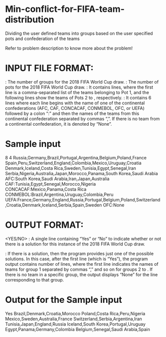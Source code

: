 # Min-conflict-for-FIFA-team-distribution
Dividing the user defined teams into groups based on the user specified pots and confederation of the teams

Refer to problem description to know more about the problem!

# INPUT FILE FORMAT:

<GROUP COUNT>: The number of groups for the 2018 FIFA World Cup draw.
<POT COUNT>: The number of pots for the 2018 FIFA World Cup draw.
<POTS DIVISION>: It contains <POTS COUNT> lines, where the first line is a
comma-separated list of the teams belonging to Pot 1, and the following lines show the
teams of Pots 2 to <POTS COUNT>, respectively.
<TEAMS CONFEDERATION>: It contains 6 lines where each line begins with the
name of one of the continental confederations (AFC, CAF, CONCACAF, CONMEBOL,
OFC, or UEFA) followed by a colon “:” and then the names of the teams from this
continental confederation separated by commas “,”. If there is no team from a
continental confederation, it is denoted by “None”.

# Sample input
8
4
Russia,Germany,Brazil,Portugal,Argentina,Belgium,Poland,France
Spain,Peru,Switzerland,England,Colombia,Mexico,Uruguay,Croatia
Denmark,Iceland,Costa Rica,Sweden,Tunisia,Egypt,Senegal,Iran
Serbia,Nigeria,Australia,Japan,Morocco,Panama,South Korea,Saudi Arabia
AFC:South Korea,Saudi Arabia,Iran,Japan,Australia
CAF:Tunisia,Egypt,Senegal,Morocco,Nigeria
CONCACAF:Mexico,Panama,Costa Rica
CONMEBOL:Brazil,Argentina,Uruguay,Colombia,Peru
UEFA:France,Germany,England,Russia,Portugal,Belgium,Poland,Switzerland,Croatia,Denmark,Iceland,Serbia,Spain,Sweden
OFC:None

# OUTPUT FORMAT:

<YES/NO> : A single line containing “Yes” or “No” to indicate whether or not there is a
solution for this instance of the 2018 FIFA World Cup draw. 

<A SOLUTION> : If there is a solution, then the program provides just one of the possible
solutions. In this case, after the first line (which is “Yes”), the program output contains
<GROUP COUNT> number of lines, where the first line indicates the names of
teams for group 1 separated by commas “,” and so on for groups 2 to <GROUP
COUNT>. If there is no team in a specific group, the output displays “None” for the line
corresponding to that group.

# Output for the Sample input
Yes
Brazil,Denmark,Croatia,Morocco
Poland,Costa Rica,Peru,Nigeria
Mexico,Sweden,Australia,France
Switzerland,Serbia,Argentina,Iran
Tunisia,Japan,England,Russia
Iceland,South Korea,Portugal,Uruguay
Egypt,Panama,Germany,Colombia
Belgium,Senegal,Saudi Arabia,Spain
